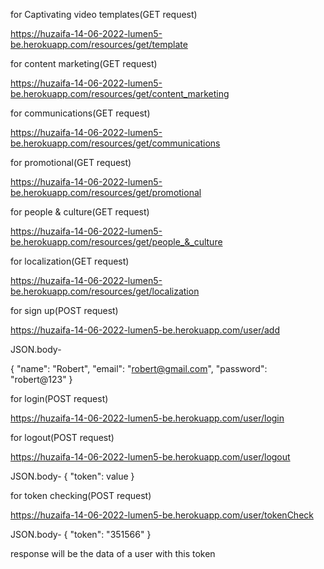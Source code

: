 for Captivating video templates(GET request)

https://huzaifa-14-06-2022-lumen5-be.herokuapp.com/resources/get/template

for content marketing(GET request)

https://huzaifa-14-06-2022-lumen5-be.herokuapp.com/resources/get/content_marketing

for communications(GET request)

https://huzaifa-14-06-2022-lumen5-be.herokuapp.com/resources/get/communications

for promotional(GET request)

https://huzaifa-14-06-2022-lumen5-be.herokuapp.com/resources/get/promotional

for people & culture(GET request)

https://huzaifa-14-06-2022-lumen5-be.herokuapp.com/resources/get/people_&_culture

for localization(GET request)

https://huzaifa-14-06-2022-lumen5-be.herokuapp.com/resources/get/localization


for sign up(POST request)

https://huzaifa-14-06-2022-lumen5-be.herokuapp.com/user/add

JSON.body-

{
  "name": "Robert",
  "email": "robert@gmail.com",
  "password": "robert@123"
}

for login(POST request)

https://huzaifa-14-06-2022-lumen5-be.herokuapp.com/user/login

for logout(POST request)

https://huzaifa-14-06-2022-lumen5-be.herokuapp.com/user/logout

JSON.body-
{
   "token": value
}

for token checking(POST request)

https://huzaifa-14-06-2022-lumen5-be.herokuapp.com/user/tokenCheck

JSON.body-
{
  "token": "351566"
}

response will be the data of a user with this token
